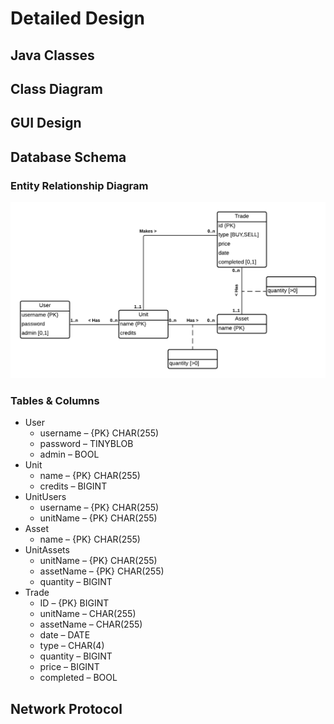 Detailed Design
===============

Java Classes
------------

Class Diagram
-------------

GUI Design
----------

Database Schema
---------------
### Entity Relationship Diagram
![Entity Relationship Diagram](/docs/images/erd.png)
### Tables & Columns
- User 
  - username – {PK} CHAR(255)
  - password – TINYBLOB 
  - admin – BOOL 
- Unit
  - name – {PK} CHAR(255)
  - credits – BIGINT
- UnitUsers
  - username – {PK} CHAR(255) 
  - unitName – {PK} CHAR(255)
- Asset
  - name – {PK} CHAR(255)
- UnitAssets
  - unitName – {PK} CHAR(255)
  - assetName – {PK} CHAR(255)
  - quantity – BIGINT 
- Trade
  - ID – {PK} BIGINT
  - unitName – CHAR(255)
  - assetName – CHAR(255)
  - date – DATE 
  - type – CHAR(4)
  - quantity – BIGINT 
  - price – BIGINT 
  - completed – BOOL

Network Protocol
----------------
